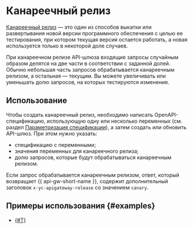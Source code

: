 # Канареечный релиз

[Канареечный релиз](https://martinfowler.com/bliki/CanaryRelease.html) — это один из способов выкатки или развертывания новой версии программного обеспечения с целью ее тестирования, при котором текущая версия остается работать, а новая используется только в некоторой доле случаев.

При канареечном релизе API-шлюза входящие запросы случайным образом делятся на две части в соответствии с заданной долей. Обычно небольшая часть запросов обрабатывается канареечным релизом, а остальная — текущим. Вы можете увеличивать или уменьшать долю запросов, на которых тестируются изменения.

## Использование

Чтобы создать канареечный релиз, необходимо написать OpenAPI-спецификацию, использующую одну или несколько переменных (см. раздел [Параметризация спецификации](./parametrization.md)), а затем создать или обновить API-шлюз. При этом нужно указать:
* спецификацию с переменными;
* значения переменных для канареечного релиза;
* долю запросов, которые будут обрабатываться канареечным релизом.

Если запрос обрабатывается канареечным релизом, ответ, который возвращает {{ api-gw-short-name }}, содержит дополнительный заголовок `x-yc-apigateway-release` со значением `canary`.

## Примеры использования {#examples}

* [{#T}](../../tutorials/canary-release.md)
